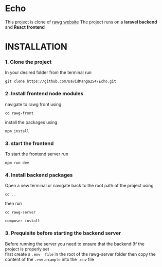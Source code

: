 # Echo
This project is clone of [rawg website](https://rawg.io)
The project runs on a **laravel backend** and **React frontend**

# INSTALLATION
### 1. Clone the project
In your desired folder from the terminal run <br>
```
git clone https://github.com/DavidManga254/Echo.git
```
### 2. Install frontend node modules
navigate to rawg front using<br>
```
cd rawg-front
```

install the packages using
```
npm install
```
### 3. start the frontend
To start the frontend server run 
```
npm run dev

```
### 4. Install backend packages
Open a new terminal or navigate back to the root path of the project using <br>

```
cd ..

```
then run 
```
cd rawg-server

composer install

```
### 3. Prequisite before starting the backend server
Before running the server you need to ensure that the backend 9f the project is properly set
<br>
first create a `.env  file` in the root of the rawg-server folder then copy the content of the `.env.example` into the `.env` file<br>
